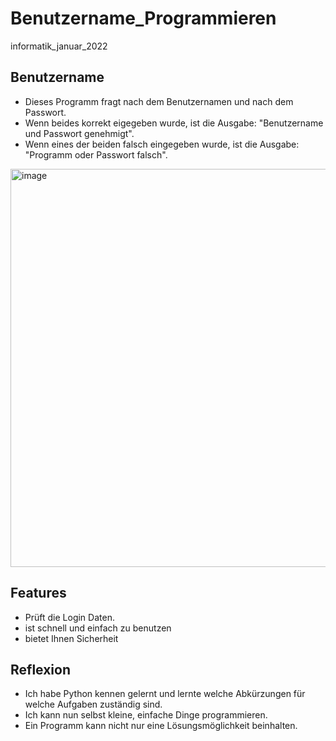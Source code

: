 # Benutzername_Programmieren
informatik_januar_2022

## Benutzername

- Dieses Programm fragt nach dem Benutzernamen und nach dem Passwort.
- Wenn beides korrekt eigegeben wurde, ist die Ausgabe: "Benutzername und Passwort genehmigt".
- Wenn eines der beiden falsch eingegeben wurde, ist die Ausgabe: "Programm oder Passwort falsch".


<img width="637" alt="image" src="https://user-images.githubusercontent.com/97448614/148772135-2a7e331a-6137-4e81-9817-182fabb19955.png">

## Features

- Prüft die Login Daten.
- ist schnell und einfach zu benutzen
- bietet Ihnen Sicherheit

## Reflexion

- Ich habe Python kennen gelernt und lernte welche Abkürzungen für welche Aufgaben zuständig sind. 
- Ich kann nun selbst kleine, einfache Dinge programmieren.
- Ein Programm kann nicht nur eine Lösungsmöglichkeit beinhalten.
